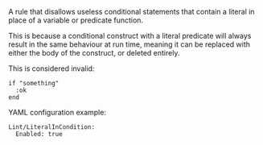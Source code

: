 A rule that disallows useless conditional statements that contain a literal
in place of a variable or predicate function.

This is because a conditional construct with a literal predicate will
always result in the same behaviour at run time, meaning it can be
replaced with either the body of the construct, or deleted entirely.

This is considered invalid:
```
if "something"
  :ok
end
```

YAML configuration example:

```
Lint/LiteralInCondition:
  Enabled: true
```

